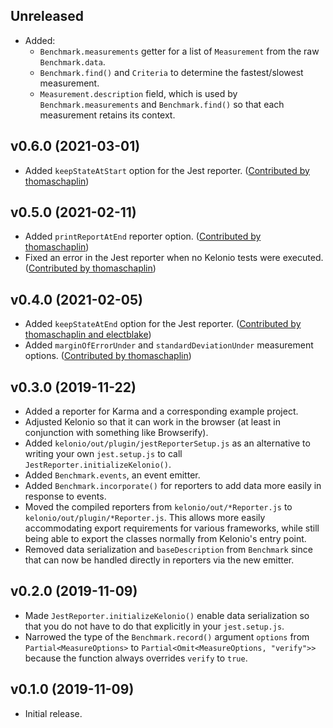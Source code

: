 ## Unreleased

* Added:
  * `Benchmark.measurements` getter for a list of `Measurement` from the raw
    `Benchmark.data`.
  * `Benchmark.find()` and `Criteria` to determine the fastest/slowest
    measurement.
  * `Measurement.description` field, which is used by `Benchmark.measurements`
    and `Benchmark.find()` so that each measurement retains its context.

## v0.6.0 (2021-03-01)

* Added `keepStateAtStart` option for the Jest reporter.
  ([Contributed by thomaschaplin](https://github.com/mtkennerly/kelonio/pull/7))

## v0.5.0 (2021-02-11)

* Added `printReportAtEnd` reporter option.
  ([Contributed by thomaschaplin](https://github.com/mtkennerly/kelonio/pull/4))
* Fixed an error in the Jest reporter when no Kelonio tests were executed.
  ([Contributed by thomaschaplin](https://github.com/mtkennerly/kelonio/pull/6))

## v0.4.0 (2021-02-05)

* Added `keepStateAtEnd` option for the Jest reporter.
  ([Contributed by thomaschaplin and electblake](https://github.com/mtkennerly/kelonio/pull/2))
* Added `marginOfErrorUnder` and `standardDeviationUnder` measurement options.
  ([Contributed by thomaschaplin](https://github.com/mtkennerly/kelonio/pull/3))

## v0.3.0 (2019-11-22)

* Added a reporter for Karma and a corresponding example project.
* Adjusted Kelonio so that it can work in the browser (at least in conjunction
  with something like Browserify).
* Added `kelonio/out/plugin/jestReporterSetup.js` as an alternative to writing
  your own `jest.setup.js` to call `JestReporter.initializeKelonio()`.
* Added `Benchmark.events`, an event emitter.
* Added `Benchmark.incorporate()` for reporters to add data more easily
  in response to events.
* Moved the compiled reporters from `kelonio/out/*Reporter.js` to
  `kelonio/out/plugin/*Reporter.js`. This allows more easily accommodating
  export requirements for various frameworks, while still being able to export
  the classes normally from Kelonio's entry point.
* Removed data serialization and `baseDescription` from `Benchmark` since that
  can now be handled directly in reporters via the new emitter.

## v0.2.0 (2019-11-09)

* Made `JestReporter.initializeKelonio()` enable data serialization so that
  you do not have to do that explicitly in your `jest.setup.js`.
* Narrowed the type of the `Benchmark.record()` argument `options` from
  `Partial<MeasureOptions>` to `Partial<Omit<MeasureOptions, "verify">>`
  because the function always overrides `verify` to `true`.

## v0.1.0 (2019-11-09)

* Initial release.
